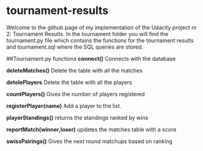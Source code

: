 # tournament-results
Welcome to the github page of my implementation of the Udacity project nr 2: Tournament Results. 
In the tournament folder you will find the tournament.py file which contains the functions for the 
tournament results and tournament.sql where the SQL queries are stored. 

##Tournament.py functions
**connect()**
Connects with the database

**deleteMatches()**
Delete the table with all the matches

**detelePlayers**
Delete the table with all the players

**countPlayers()**
Gives the number of players registered

**registerPlayer(name)**
Add a player to the list.

**playerStandings()** 
returns the standings ranked by wins

**reportMatch(winner,loser)**
updates the matches table with a score

**swissPairings()**
Gives the next round matchups based on ranking
